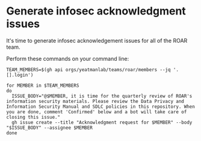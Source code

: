 # Generate infosec acknowledgment issues

It's time to generate infosec acknowledgement issues for all of the ROAR team.

Perform these commands on your command line:

```shell
TEAM_MEMBERS=$(gh api orgs/yeatmanlab/teams/roar/members --jq '.[].login')

for MEMBER in $TEAM_MEMBERS
do
  ISSUE_BODY="@$MEMBER, it is time for the quarterly review of ROAR's information security materials. Please review the Data Privacy and Information Security Manual and SDLC policies in this repository. When you are done, comment 'Confirmed' below and a bot will take care of closing this issue."
  gh issue create --title "Acknowledgment request for $MEMBER" --body "$ISSUE_BODY" --assignee $MEMBER
done
```
